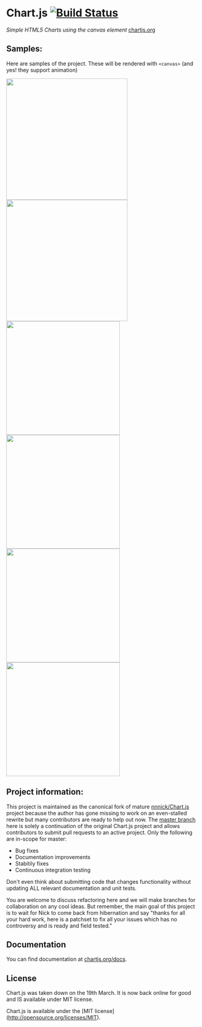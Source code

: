 Chart.js [![Build Status](https://travis-ci.org/fulldecent/Chart.js.svg?branch=master)](https://travis-ci.org/fulldecent/Chart.js)
=======
*Simple HTML5 Charts using the canvas element* [chartjs.org](http://www.chartjs.org)

Samples:
--------------------
Here are samples of the project. These will be rendered with `<canvas>` (and yes! they support animation)

<a href="http://imgur.com/F0hp5fl"><img src="http://i.imgur.com/F0hp5fl.gif" width=320 /></a>
<a href="http://imgur.com/OLFRJTN"><img src="http://i.imgur.com/OLFRJTN.gif" width=320 /></a>
<a href="http://imgur.com/ffOZApy"><img src="http://i.imgur.com/ffOZApy.gif" width=300 /></a>
<a href="http://imgur.com/g06MZff"><img src="http://i.imgur.com/g06MZff.gif" width=300 /></a>
<a href="http://imgur.com/RUADCOJ"><img src="http://i.imgur.com/RUADCOJ.gif" width=300 /></a>
<a href="http://imgur.com/OPNAB1L"><img src="http://i.imgur.com/OPNAB1L.gif" width=300 /></a>


Project information:
--------------------
This project is maintained as the canonical fork of mature <a href="https://github.com/nnnick/Chart.js">nnnick/Chart.js</a> project because the author has gone missing to work on an even-stalled rewrite but many contributors are ready to help out now. The <a href="https://github.com/fulldecent/Chart.js/tree/master">master branch</a> here is solely a continuation of the original Chart.js project and allows contributors to submit pull requests to an active project. Only the following are in-scope for master:

 * Bug fixes
 * Documentation improvements
 * Stabitily fixes
 * Continuous integration testing

Don't even think about submitting code that changes functionality without updating ALL relevant documentation and unit tests.

You are welcome to discuss refactoring here and we will make branches for collaboration on any cool ideas. But remember, the main goal of this project is to wait for Nick to come back from hibernation and say "thanks for all your hard work, here is a patchset to fix all your issues which has no controversy and is ready and field tested."


Documentation
-------
You can find documentation at [chartjs.org/docs](http://www.chartjs.org/docs).

License
-------
Chart.js was taken down on the 19th March. It is now back online for good and IS available under MIT license.

Chart.js is available under the [MIT license] (http://opensource.org/licenses/MIT).
